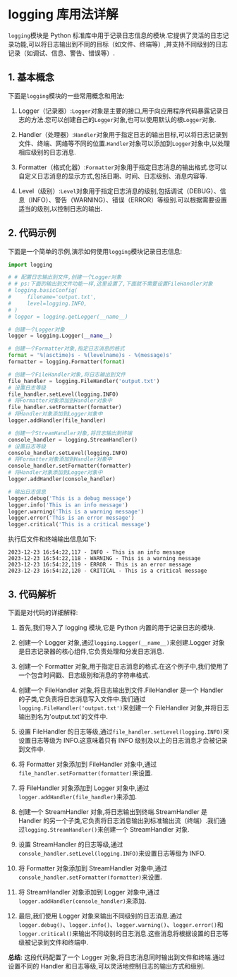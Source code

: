 <!-- @format -->

# logging 库用法详解

`logging`模块是 Python 标准库中用于记录日志信息的模块.它提供了灵活的日志记录功能,可以将日志输出到不同的目标（如文件、终端等）,并支持不同级别的日志记录（如调试、信息、警告、错误等）.

## 1. 基本概念

下面是`logging`模块的一些常用概念和用法:

1. Logger（记录器）:`Logger`对象是主要的接口,用于向应用程序代码暴露记录日志的方法.您可以创建自己的`Logger`对象,也可以使用默认的根`Logger`对象.

2. Handler（处理器）:`Handler`对象用于指定日志的输出目标,可以将日志记录到文件、终端、网络等不同的位置.`Handler`对象可以添加到`Logger`对象中,以处理相应级别的日志消息.

3. Formatter（格式化器）:`Formatter`对象用于指定日志消息的输出格式.您可以自定义日志消息的显示方式,包括日期、时间、日志级别、消息内容等.

4. Level（级别）:`Level`对象用于指定日志消息的级别,包括调试（DEBUG）、信息（INFO）、警告（WARNING）、错误（ERROR）等级别.可以根据需要设置适当的级别,以控制日志的输出.

## 2. 代码示例

下面是一个简单的示例,演示如何使用`logging`模块记录日志信息:

```python {.line-numbers}
import logging

# # 配置日志输出到文件,创建一个Logger对象
# # ps:下面的输出到文件功能一样,这里设置了,下面就不需要设置FileHandler对象
# logging.basicConfig(
#     filename='output.txt',
#     level=logging.INFO,
# )
# logger = logging.getLogger(__name__)

# 创建一个Logger对象
logger = logging.Logger(__name__)

# 创建一个Formatter对象,指定日志消息的格式
format = '%(asctime)s - %(levelname)s - %(message)s'
formatter = logging.Formatter(format)

# 创建一个FileHandler对象,将日志输出到文件
file_handler = logging.FileHandler('output.txt')
# 设置日志等级
file_handler.setLevel(logging.INFO)
# 将Formatter对象添加到Handler对象中
file_handler.setFormatter(formatter)
# 将Handler对象添加到Logger对象中
logger.addHandler(file_handler)

# 创建一个StreamHandler对象,将日志输出到终端
console_handler = logging.StreamHandler()
# 设置日志等级
console_handler.setLevel(logging.INFO)
# 将Formatter对象添加到Handler对象中
console_handler.setFormatter(formatter)
# 将Handler对象添加到Logger对象中
logger.addHandler(console_handler)

# 输出日志信息
logger.debug('This is a debug message')
logger.info('This is an info message')
logger.warning('This is a warning message')
logger.error('This is an error message')
logger.critical('This is a critical message')
```

执行后文件和终端输出信息如下:

```
2023-12-23 16:54:22,117 - INFO - This is an info message
2023-12-23 16:54:22,118 - WARNING - This is a warning message
2023-12-23 16:54:22,119 - ERROR - This is an error message
2023-12-23 16:54:22,120 - CRITICAL - This is a critical message
```

## 3. 代码解析

下面是对代码的详细解释:

1. 首先,我们导入了 logging 模块,它是 Python 内置的用于记录日志的模块.

2. 创建一个 Logger 对象,通过`logging.Logger(__name__)`来创建.Logger 对象是日志记录器的核心组件,它负责处理和分发日志消息.

3. 创建一个 Formatter 对象,用于指定日志消息的格式.在这个例子中,我们使用了一个包含时间戳、日志级别和消息的字符串格式.

4. 创建一个 FileHandler 对象,将日志输出到文件.FileHandler 是一个 Handler 的子类,它负责将日志消息写入文件中.我们通过`logging.FileHandler('output.txt')`来创建一个 FileHandler 对象,并将日志输出到名为'output.txt'的文件中.

5. 设置 FileHandler 的日志等级,通过`file_handler.setLevel(logging.INFO)`来设置日志等级为 INFO.这意味着只有 INFO 级别及以上的日志消息才会被记录到文件中.

6. 将 Formatter 对象添加到 FileHandler 对象中,通过`file_handler.setFormatter(formatter)`来设置.

7. 将 FileHandler 对象添加到 Logger 对象中,通过`logger.addHandler(file_handler)`来添加.

8. 创建一个 StreamHandler 对象,将日志输出到终端.StreamHandler 是 Handler 的另一个子类,它负责将日志消息输出到标准输出流（终端）.我们通过`logging.StreamHandler()`来创建一个 StreamHandler 对象.

9. 设置 StreamHandler 的日志等级,通过`console_handler.setLevel(logging.INFO)`来设置日志等级为 INFO.

10. 将 Formatter 对象添加到 StreamHandler 对象中,通过`console_handler.setFormatter(formatter)`来设置.

11. 将 StreamHandler 对象添加到 Logger 对象中,通过`logger.addHandler(console_handler)`来添加.

12. 最后,我们使用 Logger 对象来输出不同级别的日志消息.通过`logger.debug()`、`logger.info()`、`logger.warning()`、`logger.error()`和`logger.critical()`来输出不同级别的日志消息.这些消息将根据设置的日志等级被记录到文件和终端中.

**总结:** 这段代码配置了一个 Logger 对象,将日志消息同时输出到文件和终端.通过设置不同的 Handler 和日志等级,可以灵活地控制日志的输出方式和级别.
